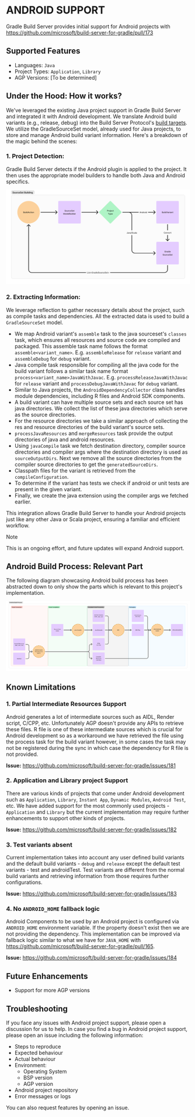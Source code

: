 # ANDROID SUPPORT

Gradle Build Server provides initial support for Android projects with https://github.com/microsoft/build-server-for-gradle/pull/173

## Supported Features

- Languages: `Java`
- Project Types: `Application`, `Library`
- AGP Versions: [To be determined]

## Under the Hood: How it works?

We've leveraged the existing Java project support in Gradle Build Server and integrated it with Android development. We translate Android build variants (e.g., release, debug) into the Build Server Protocol's [build targets](https://build-server-protocol.github.io/docs/specification#buildtarget). We utilize the GradleSourceSet model, already used for Java projects, to store and manage Android build variant information. Here's a breakdown of the magic behind the scenes:

### 1. Project Detection:

Gradle Build Server detects if the Android plugin is applied to the project. It then uses the appropriate model builders to handle both Java and Android specifics.

![SourceSet build logic](../images/sourceset_build_logic.png)

### 2. Extracting Information:

We leverage reflection to gather necessary details about the project, such as compile tasks and dependencies. All the extracted data is used to build a `GradleSourceSet` model.

- We map Android variant's `assemble` task to the java sourceset's `classes` task, which ensures all resources and source code are compiled and packaged. This assemble task name follows the format `assemble<variant_name>`. E.g. `assembleRelease` for `release` variant and `assembleDebug` for `debug` variant.
- Java compile task responsible for compiling all the java code for the build variant follows a similar task name format `process<variant_name>JavaWithJavac`. E.g. `processReleaseJavaWithJavac` for `release` variant and `processDebugJavaWithJavac` for `debug` variant.
- Similar to Java projects, the `AndroidDependencyCollector` class handles module dependencies, including R files and Android SDK components.
- A build variant can have multiple source sets and each source set has java directories. We collect the list of these java directories which serve as the source directories.
- For the resource directories we take a similar approach of collecting the res and resource directories of the build variant's source sets.
- `processJavaResources` and `mergeResources` task provide the output directories of java and android resources.
- Using `javaCompile` task we fetch destination directory, compiler source directories and compiler args where the destination directory is used as `sourceOutputDirs`. Next we remove all the source directories from the compiler source directories to get the `generatedSourceDirs`.
- Classpath files for the variant is retrieved from the `compileConfiguration`.
- To determine if the variant has tests we check if android or unit tests are present in the given variant.
- Finally, we create the java extension using the compiler args we fetched earlier.

This integration allows Gradle Build Server to handle your Android projects just like any other Java or Scala project, ensuring a familiar and efficient workflow.

> [!NOTE]
> This is an ongoing effort, and future updates will expand Android support.

## Android Build Process: Relevant Part

The following diagram showcasing Android build process has been abstracted down to only show the parts which is relevant to this project's implementation.

![Android Build Process](../images/android_build_process.png)

## Known Limitations

### 1. Partial Intermediate Resources Support

Android generates a lot of intermediate sources such as AIDL, Render script, C/CPP, etc. Unfortunately AGP doesn't provide any APIs to retrieve these files. R file is one of these intermediate sources which is crucial for Android development so as a workaround we have retrieved the file using the process task for the build variant however, in some cases the task may not be registered during the sync in which case the dependency for R file is not provided.

**Issue:** https://github.com/microsoft/build-server-for-gradle/issues/181

### 2. Application and Library project Support

There are various kinds of projects that come under Android development such as `Application`, `Library`, `Instant App`, `Dynamic Modules`, `Android Test`, etc. We have added support for the most commonly used projects - `Application` and `Library` but the current implementation may require further enhancements to support other kinds of projects.

**Issue:** https://github.com/microsoft/build-server-for-gradle/issues/182

### 3. Test variants absent

Current implementation takes into account any user defined build variants and the default build variants - `debug` and `release` except the default test variants - test and androidTest. Test variants are different from the normal build variants and retrieving information from those requires further configurations.

**Issue:** https://github.com/microsoft/build-server-for-gradle/issues/183

### 4. No `ANDROID_HOME` fallback logic

Android Components to be used by an Android project is configured via `ANDROID_HOME` environment variable. If the property doesn't exist then we are not providing the dependency. This implementation can be improved via fallback logic similar to what we have for `JAVA_HOME` with https://github.com/microsoft/build-server-for-gradle/pull/165.

**Issue:** https://github.com/microsoft/build-server-for-gradle/issues/184

## Future Enhancements

- Support for more AGP versions

## Troubleshooting

If you face any issues with Android project support, please open a discussion for us to help. In case you find a bug in Android project support, please open an issue including the following information:

- Steps to reproduce
- Expected behaviour
- Actual behaviour
- Environment:
    - Operating System
    - BSP version
    - AGP version
- Android project repository
- Error messages or logs

You can also request features by opening an issue.